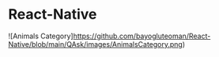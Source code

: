 # React-Native
![Animals Category]https://github.com/bayogluteoman/React-Native/blob/main/QAsk/images/AnimalsCategory.png)
